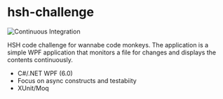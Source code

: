 # hsh-challenge
![Continuous Integration](https://github.com/jakobmollas/hsh-challenge/workflows/Continuous%20Integration/badge.svg)

HSH code challenge for wannabe code monkeys.
The application is a simple WPF application that monitors a file for changes and displays the contents continuously.

* C#/.NET WPF (6.0)
* Focus on async constructs and testabiity
* XUnit/Moq
